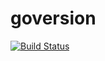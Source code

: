 # goversion
[![Build Status](https://travis-ci.com/harnash/goversion.svg?branch=master)](https://travis-ci.com/harnash/goversion)